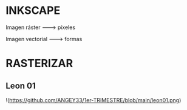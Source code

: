 # INKSCAPE

Imagen ráster ---> píxeles

Imagen vectorial ---> formas


# RASTERIZAR


## Leon 01

!(https://github.com/ANGEY33/1er-TRIMESTRE/blob/main/leon01.png)
